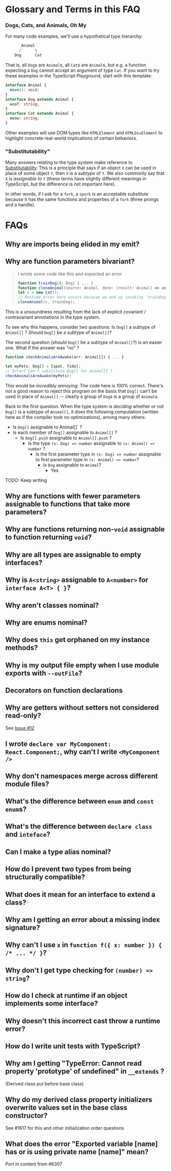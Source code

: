# Glossary and Terms in this FAQ

### Dogs, Cats, and Animals, Oh My
For many code examples, we'll use a hypothetical type hierarchy:
```ts
       Animal
      /      \
    Dog      Cat
```
That is, all `Dog`s are `Animal`s, all `Cat`s are `Animal`s, but e.g. a function expecting a `Dog` cannot accept an argument of type `Cat`. If you want to try these examples in the TypeScript Playground, start with this template:
```ts
interface Animal {
  move(): void;
}
interface Dog extends Animal {
  woof: string;
}
interface Cat extends Animal {
  meow: string;
}
```

Other examples will use DOM types like `HTMLElement` and `HTMLDivElement` to highlight concrete real-world implications of certain behaviors.

### "Substitutability"
Many answers relating to the type system make reference to [Substitutability](https://en.wikipedia.org/wiki/Liskov_substitution_principle). This is a principle that says if an object `X` can be used in place of some object `Y`, then `X` is a *subtype* of `Y`. We also commonly say that `X` is *assignable to* `Y` (these terms have slightly different meanings in TypeScript, but the difference is not important here).

In other words, if I ask for a `fork`, a `spork` is an acceptable *substitute* because it has the same functions and properties of a `fork` (three prongs and a handle).

# FAQs

## Why are imports being elided in my emit?

## Why are function parameters bivariant?

 > I wrote some code like this and expected an error
 > ```ts
 > function trainDog(d: Dog) { ... }
 > function cloneAnimal(source: Animal, done: (result: Animal) => void): void { ... }
 > let c = new Cat();
 > // Runtime error here occurs because we end up invoking 'trainDog' with a 'Cat'
 > cloneAnimal(c, trainDog);
 > ```

This is a unsoundness resulting from the lack of explicit covariant / contravariant annotations in the type system.

To see why this happens, consider two questions: Is `Dog[]` a subtype of `Animal[]` ? *Should* `Dog[]` be a subtype of `Animal[]`?

The second question (*should* `Dog[]` be a subtype of `Animal[]`?) is an easier one. What if the answer was "no" ?
```ts
function checkAnimalsAreAwake(arr: Animal[]) { ... }

let myPets: Dog[] = [spot, fido];
// Error? Can't substitute Dog[] for Animal[] ?
checkAnimalsAreAwake(myPets);
```
This would be *incredibly annoying*. The code here is 100% correct. There's not a good reason to reject this program on the basis that `Dog[]` can't be used in place of `Animal[]` -- clearly a group of `Dog`s is a group of `Animal`s.

Back to the first question. When the type system is *deciding* whether or not `Dog[]` is a subtype of `Animal[]`, it does the following computation (written here as if the compiler took no optimizations), among many others:

 * Is `Dog[]` assignable to Animal[]` ?
  * Is each member of `Dog[]` assignable to `Animal[]` ?
    * Is `Dog[].push` assignable to `Animal[].push` ?
      * Is the type `(x: Dog) => number` assignable to `(x: Animal) => number` ?
        * Is the first parameter type in `(x: Dog) => number` assignable to first parameter type in `(x: Animal) => number`?
          * Is `Dog` assignable to `Animal`?
            * Yes

TODO: Keep writing


## Why are functions with fewer parameters assignable to functions that take more parameters?

## Why are functions returning non-`void` assignable to function returning `void`?

## Why are all types are assignable to empty interfaces?

## Why is `A<string>` assignable to `A<number>` for `interface A<T> { }`?

## Why aren't classes nominal?

## Why are enums nominal?

## Why does `this` get orphaned on my instance methods?

## Why is my output file empty when I use module exports with `--outFile`?

## Decorators on function declarations

## Why are getters without setters not considered read-only?

See [Issue #12](https://github.com/Microsoft/TypeScript/issues/12)

## I wrote `declare var MyComponent: React.Component;`, why can't I write `<MyComponent />`

## Why don't namespaces merge across different module files?

## What's the difference between `enum` and `const enum`s?

## What's the difference between `declare class` and `inteface`?

## Can I make a type alias nominal?

## How do I prevent two types from being structurally compatible?

## What does it mean for an interface to extend a class?

## Why am I getting an error about a missing index signature?

## Why can't I use `x` in `function f({ x: number }) { /* ... */ }`?

## Why don't I get type checking for `(number) => string`?

## How do I check at runtime if an object implements some interface?

## Why doesn't this incorrect cast throw a runtime error?

## How do I write unit tests with TypeScript?

## Why am I getting "TypeError: Cannot read property 'prototype' of undefined" in `__extends` ?
(Derived class put before base class)

## Why do my derived class property initializers overwrite values set in the base class constructor?
See #1617 for this and other initialization order questions

## What does the error "Exported variable [name] has or is using private name [name]" mean?

Port in content from #6307